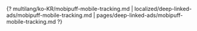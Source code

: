 {? multilang/ko-KR/mobipuff-mobile-tracking.md | localized/deep-linked-ads/mobipuff-mobile-tracking.md | pages/deep-linked-ads/mobipuff-mobile-tracking.md ?}
